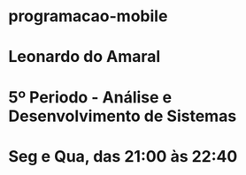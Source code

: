 # programacao-mobile
# Leonardo do Amaral
# 5º Periodo - Análise e Desenvolvimento de Sistemas
# Seg e Qua, das 21:00 às 22:40
